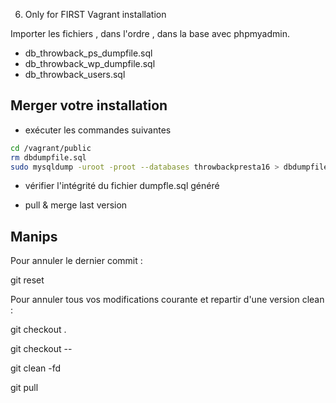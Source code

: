 

6. Only for FIRST Vagrant installation

Importer les fichiers , dans l'ordre , dans la base avec phpmyadmin.

- db_throwback_ps_dumpfile.sql
- db_throwback_wp_dumpfile.sql
- db_throwback_users.sql


Merger votre installation
--------

- exécuter les commandes suivantes 

```bash
cd /vagrant/public
rm dbdumpfile.sql
sudo mysqldump -uroot -proot --databases throwbackpresta16 > dbdumpfile.sql
```

- vérifier l'intégrité du fichier dumpfle.sql généré

- pull & merge last version 

Manips 
---------


Pour annuler le dernier commit : 

git reset

Pour annuler tous vos modifications courante et repartir d'une version clean :

git checkout .

git checkout --

git clean -fd

git pull 
